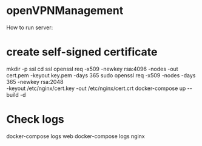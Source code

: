 # openVPNManagement
How to run server:
# create self-signed certificate
mkdir -p ssl
cd ssl
openssl req -x509 -newkey rsa:4096 -nodes -out cert.pem -keyout key.pem -days 365
sudo openssl req -x509 -nodes -days 365 -newkey rsa:2048 \
-keyout /etc/nginx/cert.key -out /etc/nginx/cert.crt
docker-compose up --build -d

# Check logs
docker-compose logs web
docker-compose logs nginx